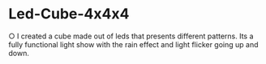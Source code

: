 # Led-Cube-4x4x4
○ I created a cube made out of leds that presents different patterns. Its a fully functional light show with the rain effect and light flicker going up and down.
